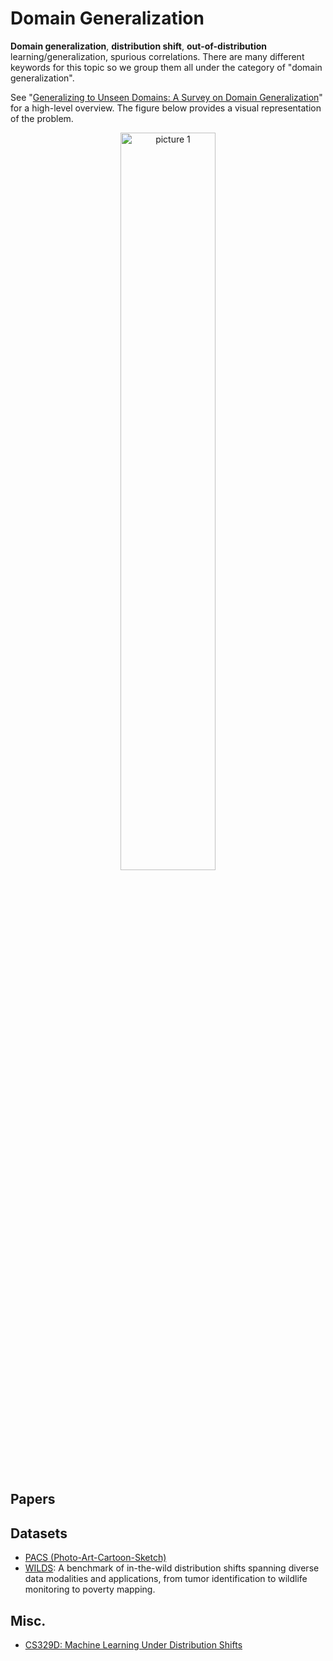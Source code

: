 # Domain Generalization 

**Domain generalization**, **distribution shift**, **out-of-distribution** learning/generalization, spurious correlations. There are many different keywords for this topic so we group them all under the category of "domain generalization". 

See "[Generalizing to Unseen Domains: A Survey on Domain Generalization](https://arxiv.org/pdf/2103.03097.pdf)" for a high-level overview. The figure below provides a visual representation of the problem. 


<p align='center'>
    <img alt="picture 1" src="https://cdn.jsdelivr.net/gh/minimatest/vscode-images@main/images/31f1058ff7a0e7617c2fd0061df40b71cf8b6e588c7acc45d833e17a6bea9217.png" width="55%" />  
</p>


## Papers 


## Datasets 

- [PACS (Photo-Art-Cartoon-Sketch)](https://paperswithcode.com/dataset/pacs)
- [WILDS](https://wilds.stanford.edu/): A benchmark of in-the-wild distribution shifts spanning diverse data modalities and applications, from tumor identification to wildlife monitoring to poverty mapping. 


## Misc. 

- [CS329D: Machine Learning Under Distribution Shifts](https://thashim.github.io/cs329D/)

